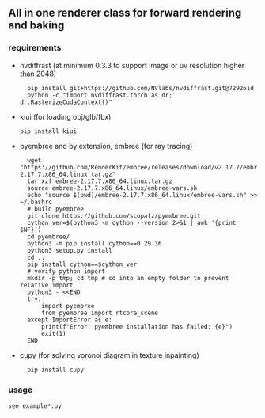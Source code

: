 ## All in one renderer class for forward rendering and baking

### requirements

  - nvdiffrast (at minimum 0.3.3 to support image or uv resolution higher than 2048)
      ```
        pip install git+https://github.com/NVlabs/nvdiffrast.git@729261d
        python -c "import nvdiffrast.torch as dr; dr.RasterizeCudaContext()"
      ```
  - kiui (for loading obj/glb/fbx)
      ```
      pip install kiui
      ```
  - pyembree and by extension, embree (for ray tracing)
      ```
        wget "https://github.com/RenderKit/embree/releases/download/v2.17.7/embree-2.17.7.x86_64.linux.tar.gz"
        tar xzf embree-2.17.7.x86_64.linux.tar.gz 
        source embree-2.17.7.x86_64.linux/embree-vars.sh
        echo "source $(pwd)/embree-2.17.7.x86_64.linux/embree-vars.sh" >> ~/.bashrc
        # build pyembree
        git clone https://github.com/scopatz/pyembree.git
        cython_ver=$(python3 -m cython --version 2>&1 | awk '{print $NF}') 
        cd pyembree/
        python3 -m pip install cython==0.29.36 
        python3 setup.py install
        cd ..
        pip install cython==$cython_ver
        # verify python import
        mkdir -p tmp; cd tmp # cd into an empty folder to prevent relative import
        python3 - <<END
        try:
            import pyembree
            from pyembree import rtcore_scene
        except ImportError as e:
            print(f"Error: pyembree installation has failed: {e}")
            exit(1)
        END
      ```
  - cupy (for solving voronoi diagram in texture inpainting)
    ```
      pip install cupy
    ```
    
### usage
    see example*.py